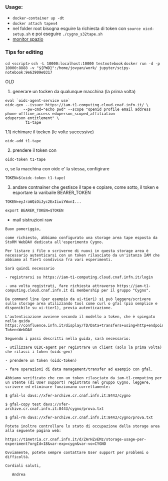 ### Usage:
* ```docker-container up -dt```
* ```docker attach tapev4```
* nel folder root bisogna esguire la richiesta di token con ```source oicd-setup.sh``` e poi eseguire ```./cygno_s32tape.sh```
* [monitor spazio](https://t1metria.cr.cnaf.infn.it/d/ZArHZvEMz/storage-usage-per-experiment?orgId=18&var-exp=cygn&var-vo=CYGNO)

### Tips for editing
```cd <script>```
```ssh -L 10000:localhost:10000 testnotebook```
```docker run -d -p 10000:8888 -v "${PWD}":/home/jovyan/work/ jupyter/scipy-notebook:9e63909e0317``` 


OLD

1) generare un tocken da qualunque macchina (la prima volta)
```
eval `oidc-agent-service use`
oidc-gen --issuer https://iam-t1-computing.cloud.cnaf.infn.it/ \
        --pw-cmd="echo pwd" --scope "openid profile email address phone offline_access eduperson_scoped_affiliation eduperson_entitlement" \
         t1-tape
```
1.1) richimare il tocken (le volte successive)
```
oidc-add t1-tape
```
2) prendere il token con 
```
oidc-token t1-tape
```
o, se la macchina con oidc e' la stessa, configirare
```
TOKEN=$(oidc-token t1-tape)
```
3) andare contnainer che gestisce il tape e copiare, come sotto, il token e esportare la varibaile BEARER_TOKEN
```
TOKEN=eyJraWQiOiJyc2ExIiwiYWxnI...

export BEARER_TOKEN=$TOKEN
```

* mail sistruzioni raw

~~~~
Buon pomeriggio,

come richiesto, abbiamo configurato una storage area tape esposta da StoRM WebDAV dedicata all'esperimento Cygno.

Per listare i file o scriverne di nuovi in questa storage area è necessario autenticarsi con un token rilasciato da un'istanza IAM che abbiamo al Tier1 condivisa fra vari esperimenti.

Sarà quindi necessario

- registrarsi su https://iam-t1-computing.cloud.cnaf.infn.it/login

- una volta registrati, fare richiesta attraverso https://iam-t1-computing.cloud.cnaf.infn.it di membership per il gruppo "Cygno".

Da command line (per esempio da ui-tier1) si può leggere/scrivere sulla storage area utilizzando tool come curl o gfal (più semplice e disponibile su ui-tier1), previa autenticazione.

L'autenticazione avviene secondo il modello a token, che è spiegato nella guida https://confluence.infn.it/display/TD/Data+transfers+using+http+endpoints#Datatransfersusinghttpendpoints-TokensWebDAV

Seguendo i passi descritti nella guida, sarà necessario:

- utilizzare OIDC-agent per registrare un client (solo la prima volta) che rilasci i token (oidc-gen)

- prendere un token (oidc-token)

- fare operazioni di data management/transfer ad esempio con gfal.

Abbiamo verificato che con un token rilasciato da iam-t1-computing per un utente (di User support) registrato nel gruppo Cygno, leggere, scrivere ed eliminare funzionano correttamente:

$ gfal-ls davs://xfer-archive.cr.cnaf.infn.it:8443/cygno

$ gfal-copy test davs://xfer-archive.cr.cnaf.infn.it:8443/cygno/prova.txt

$ gfal-rm davs://xfer-archive.cr.cnaf.infn.it:8443/cygno/prova.txt

Potete inoltre controllare lo stato di occupazione della storage area alla seguente pagina web:

https://t1metria.cr.cnaf.infn.it/d/ZArHZvEMz/storage-usage-per-experiment?orgId=18&var-exp=cygn&var-vo=CYGNO

Ovviamente, potete sempre contattare User support per problemi o difficoltà.

Cordiali saluti,

   Andrea
~~~~~


